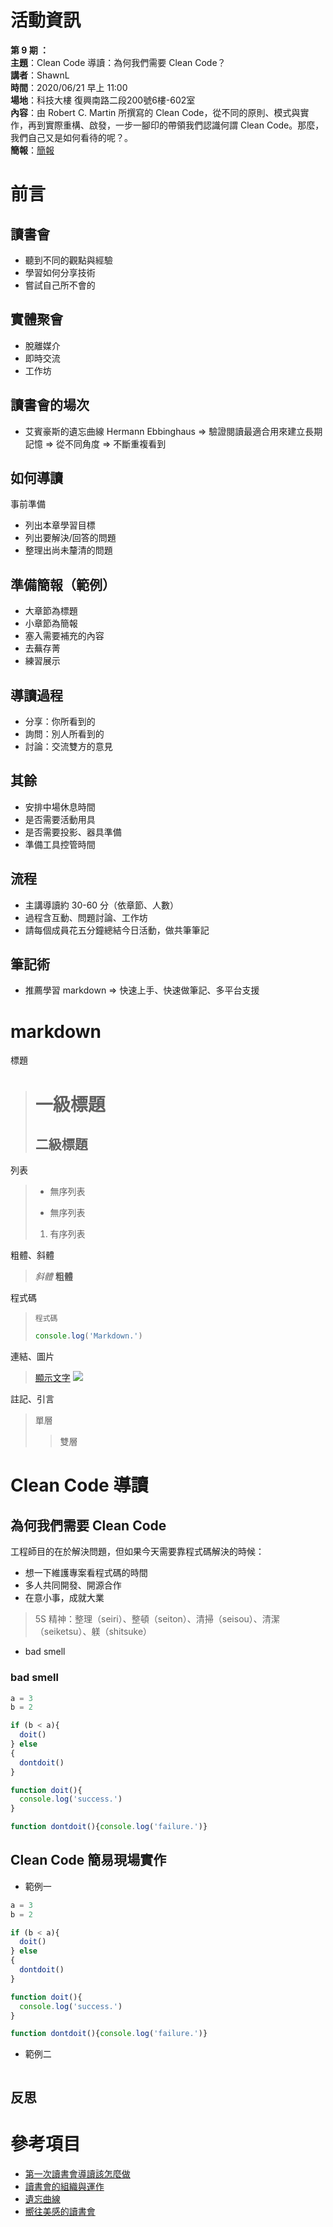 
# 活動資訊

**第 9 期 ：**<br>
**主題**：Clean Code 導讀：為何我們需要 Clean Code？<br>
**講者**：ShawnL<br>
**時間**：2020/06/21 早上 11:00<br>
**場地**：科技大樓 復興南路二段200號6樓-602室 <br>
**內容**：由 Robert C. Martin 所撰寫的 Clean Code，從不同的原則、模式與實作，再到實際重構、啟發，一步一腳印的帶領我們認識何謂 Clean Code。那麼，我們自己又是如何看待的呢？。<br>
**簡報**：[簡報](https://docs.google.com/presentation/d/e/2PACX-1vRQqjNXuQkAcw_HeHTS9hKV_05WY6r6b9RciTBTOPujGfrN5axA5g90OD8OZTtkU8_DX63ahBuRBn5v/pub?start=false&loop=false&delayms=60000)

# 前言
## 讀書會
- 聽到不同的觀點與經驗
- 學習如何分享技術
- 嘗試自己所不會的

## 實體聚會
- 脫離媒介
- 即時交流
- 工作坊

## 讀書會的場次
- 艾賓豪斯的遺忘曲線 Hermann Ebbinghaus
=> 驗證閱讀最適合用來建立長期記憶
=> 從不同角度
=> 不斷重複看到

## 如何導讀
事前準備
- 列出本章學習目標
- 列出要解決/回答的問題
- 整理出尚未釐清的問題

## 準備簡報（範例）
- 大章節為標題
- 小章節為簡報
- 塞入需要補充的內容
- 去蕪存菁
- 練習展示

## 導讀過程
- 分享：你所看到的
- 詢問：別人所看到的
- 討論：交流雙方的意見

## 其餘
- 安排中場休息時間
- 是否需要活動用具
- 是否需要投影、器具準備
- 準備工具控管時間

## 流程
- 主講導讀約 30-60 分（依章節、人數）
- 過程含互動、問題討論、工作坊
- 請每個成員花五分鐘總結今日活動，做共筆筆記

## 筆記術
- 推薦學習 markdown => 快速上手、快速做筆記、多平台支援

# markdown

標題
> #  一級標題
> ## 二級標題

列表
> - 無序列表
> * 無序列表
> 1. 有序列表

粗體、斜體
> *斜體*
> **粗體**

程式碼
> `程式碼`
>
> ```js
> console.log('Markdown.')
> ```

連結、圖片
> [顯示文字](連結網址)
> ![](圖片網址)

註記、引言
> 單層
> > 雙層

# Clean Code 導讀

## 為何我們需要 Clean Code
工程師目的在於解決問題，但如果今天需要靠程式碼解決的時候：
- 想一下維護專案看程式碼的時間
- 多人共同開發、開源合作
- 在意小事，成就大業
> 5S 精神：整理（seiri）、整頓（seiton）、清掃（seisou）、清潔（seiketsu）、躾（shitsuke）
- bad smell

### bad smell
```js
a = 3
b = 2

if (b < a){
  doit()
} else
{
  dontdoit()
}

function doit(){
  console.log('success.')
}

function dontdoit(){console.log('failure.')}
```

## Clean Code 簡易現場實作
- 範例一
```js
a = 3
b = 2

if (b < a){
  doit()
} else
{
  dontdoit()
}

function doit(){
  console.log('success.')
}

function dontdoit(){console.log('failure.')}
```
- 範例二
```js

```

## 反思

# 參考項目

- [第一次讀書會導讀該怎麼做](https://medium.com/@fong1143/%E7%AC%AC%E4%B8%80%E6%AC%A1%E8%AE%80%E6%9B%B8%E6%9C%83%E5%B0%8E%E8%AE%80%E8%A9%B2%E6%80%8E%E9%BA%BC%E5%81%9A-ba050b993319)
- [讀書會的組織與運作](https://www.ouk.edu.tw/Uploads/%E8%AE%80%E6%9B%B8%E6%9C%83%E7%9A%84%E7%B5%84%E7%B9%94%E8%88%87%E9%81%8B%E4%BD%9C.pdf)
- [遺忘曲線](https://zh.wikipedia.org/wiki/%E9%81%97%E5%BF%98%E6%9B%B2%E7%BA%BF)
- [嚮往美感的讀書會](https://medium.com/@raphee121/%E8%AE%80%E6%9B%B8%E7%AD%86%E8%A8%98-%E5%9A%AE%E5%BE%80%E7%BE%8E%E6%84%9F%E7%9A%84%E8%AE%80%E6%9B%B8%E6%9C%83-99%E5%89%87%E7%B6%93%E7%87%9F%E8%AE%80%E6%9B%B8%E6%9C%83%E6%99%BA%E6%85%A7%E5%BF%83%E6%B3%95-%E4%B8%8A-db03539c665c)
